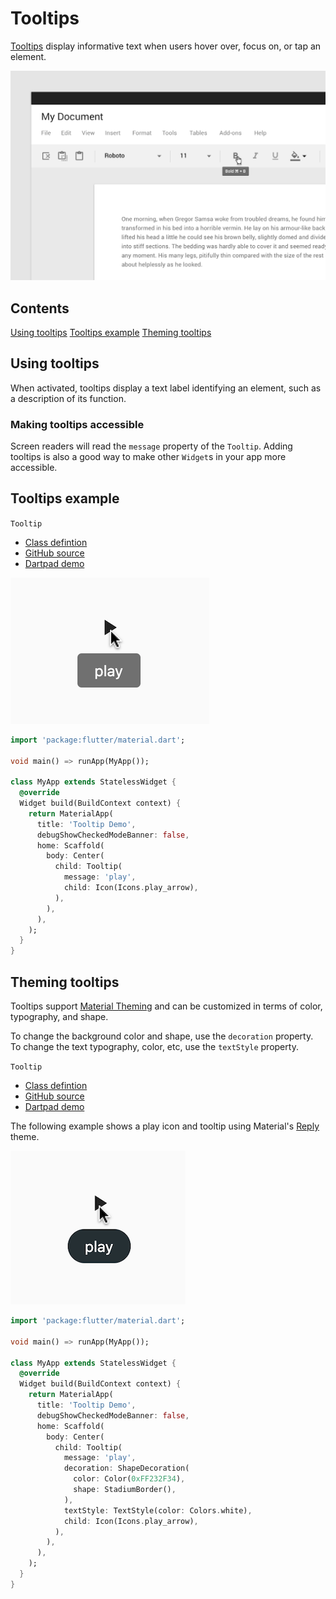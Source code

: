 <!--docs:
title: "Tooltips"
layout: detail
section: components
excerpt: "Tooltips display informative text when users hover over, focus on, or tap an element."
iconId: slider
path: /catalog/Tooltips/
-->

# Tooltips

[Tooltips](https://material.io/components/tooltips) display informative text when users hover over, focus on, or tap an element.

![Tooltip example in a text editor app](assets/tooltips/Tooltips_hero.png)

## Contents

[Using tooltips](#using-tooltips)
[Tooltips example](#tooltips-example)
[Theming tooltips](#theming-tooltips)

## Using tooltips

When activated, tooltips display a text label identifying an element, such as a description of its function.

### Making tooltips accessible

Screen readers will read the `message` property of the `Tooltip`. Adding tooltips is also a good way to make other `Widget`s in your app more accessible.

## Tooltips example

`Tooltip`
- [Class defintion](https://api.flutter.dev/flutter/material/Tooltip-class.html)
- [GitHub source](https://github.com/flutter/flutter/blob/master/packages/flutter/lib/src/material/tooltip.dart)
- [Dartpad demo](https://dartpad.dev/embed-flutter.html?gh_owner=material-components&gh_repo=material-components-flutter&gh_path=docs/components/dartpad/tooltips/regular&gh_ref=develop)

![Tooltip example](assets/tooltips/tooltip_demo.png)

```dart
import 'package:flutter/material.dart';

void main() => runApp(MyApp());

class MyApp extends StatelessWidget {
  @override
  Widget build(BuildContext context) {
    return MaterialApp(
      title: 'Tooltip Demo',
      debugShowCheckedModeBanner: false,
      home: Scaffold(
        body: Center(
          child: Tooltip(
            message: 'play',
            child: Icon(Icons.play_arrow),
          ),
        ),
      ),
    );
  }
}
```

## Theming tooltips

Tooltips support [Material Theming](https://material.io/components/tooltips#theming) and can be customized in terms of color, typography, and shape.

To change the background color and shape, use the `decoration` property. To change the text typography, color, etc, use the `textStyle` property.

`Tooltip`
- [Class defintion](https://api.flutter.dev/flutter/material/Tooltip-class.html)
- [GitHub source](https://github.com/flutter/flutter/blob/master/packages/flutter/lib/src/material/tooltip.dart)
- [Dartpad demo](https://dartpad.dev/embed-flutter.html?gh_owner=material-components&gh_repo=material-components-flutter&gh_path=docs/components/dartpad/tooltips/theme&gh_ref=develop)

The following example shows a play icon and tooltip using Material's [Reply](https://material.io/design/material-studies/reply.html) theme.

![Tooltip example](assets/tooltips/tooltip_demo_theme.png)

```dart
import 'package:flutter/material.dart';

void main() => runApp(MyApp());

class MyApp extends StatelessWidget {
  @override
  Widget build(BuildContext context) {
    return MaterialApp(
      title: 'Tooltip Demo',
      debugShowCheckedModeBanner: false,
      home: Scaffold(
        body: Center(
          child: Tooltip(
            message: 'play',
            decoration: ShapeDecoration(
              color: Color(0xFF232F34),
              shape: StadiumBorder(),
            ),
            textStyle: TextStyle(color: Colors.white),
            child: Icon(Icons.play_arrow),
          ),
        ),
      ),
    );
  }
}
```
